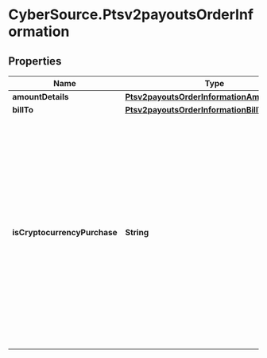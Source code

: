 # CyberSource.Ptsv2payoutsOrderInformation

## Properties
Name | Type | Description | Notes
------------ | ------------- | ------------- | -------------
**amountDetails** | [**Ptsv2payoutsOrderInformationAmountDetails**](Ptsv2payoutsOrderInformationAmountDetails.md) |  | [optional] 
**billTo** | [**Ptsv2payoutsOrderInformationBillTo**](Ptsv2payoutsOrderInformationBillTo.md) |  | [optional] 
**isCryptocurrencyPurchase** | **String** | #### Visa Platform Connect : This API will contain the Flag that specifies whether the payment is for the purchase of cryptocurrency. Additional values to add : This API will contain the Flag that specifies whether the payment is for the purchase of cryptocurrency. valid values are - Y/y, true - N/n, false  | [optional] 


